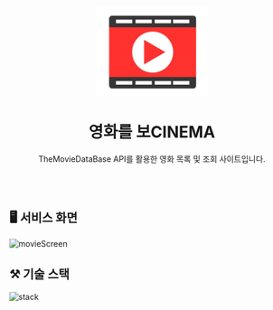 <p align="middle" >
  <img width="200px;" src="/movie/public/Assets/Img/movieIcon.png"/>
</p>
<h1 align="middle">영화를 보CINEMA</h1>
<p align="middle">TheMovieDataBase API를 활용한 영화 목록 및 조회 사이트입니다.
</p>

<br><br>

## 🖥️ 서비스 화면

![movieScreen](https://github.com/seonyeong719/Movie_Project/assets/117560052/73ffa9b5-4182-456f-992c-73f8db9aefc9)

## ⚒️ 기술 스택

![stack](https://github.com/seonyeong719/Movie_Project/assets/117560052/714f9f02-a362-4efe-a936-f19087ca51da)
